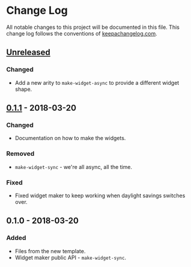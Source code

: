 # Change Log
All notable changes to this project will be documented in this file. This change log follows the conventions of [keepachangelog.com](http://keepachangelog.com/).

## [Unreleased]
### Changed
- Add a new arity to `make-widget-async` to provide a different widget shape.

## [0.1.1] - 2018-03-20
### Changed
- Documentation on how to make the widgets.

### Removed
- `make-widget-sync` - we're all async, all the time.

### Fixed
- Fixed widget maker to keep working when daylight savings switches over.

## 0.1.0 - 2018-03-20
### Added
- Files from the new template.
- Widget maker public API - `make-widget-sync`.

[Unreleased]: https://github.com/your-name/assignment1/compare/0.1.1...HEAD
[0.1.1]: https://github.com/your-name/assignment1/compare/0.1.0...0.1.1
